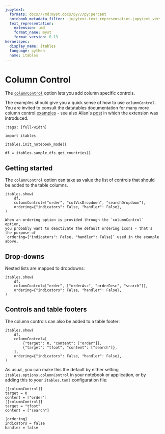 ```yaml
---
jupytext:
  formats: docs///md:myst,docs/py///py:percent
  notebook_metadata_filter: -jupytext.text_representation.jupytext_version
  text_representation:
    extension: .md
    format_name: myst
    format_version: 0.13
kernelspec:
  display_name: itables
  language: python
  name: itables
---
```


# Column Control

The [`columnControl`](https://datatables.net/extensions/columncontrol/config) option lets you add column specific controls.

The examples should give you a quick sense of how to use `columnControl`. You are invited to consult the datatables documentation for many more column control [examples](https://datatables.net/extensions/columncontrol/examples/) - see also Allan's [post](https://datatables.net/blog/2025/columncontrol) in which the extension was introduced.

```{code-cell} ipython3
:tags: [full-width]

import itables

itables.init_notebook_mode()

df = itables.sample_dfs.get_countries()
```

## Getting started

The `columnControl` option can take as value the list of controls that should be added to the table columns.

```{code-cell} ipython3
itables.show(
    df,
    columnControl=["order", "colVisDropdown", "searchDropdown"],
    ordering={"indicators": False, "handler": False},
)
```

```{tip}
When an ordering option is provided through the `columnControl` option,
you probably want to deactivate the default ordering icons - that's the purpose of
`ordering={"indicators": False, "handler": False}` used in the example above.
```

## Drop-downs

Nested lists are mapped to dropdowns:

```{code-cell} ipython3
itables.show(
    df,
    columnControl=["order", ["orderAsc", "orderDesc", "search"]],
    ordering={"indicators": False, "handler": False},
)
```

## Controls and table footers

The column controls can also be added to a table footer:

```{code-cell} ipython3
itables.show(
    df,
    columnControl=[
        {"target": 0, "content": ["order"]},
        {"target": "tfoot", "content": ["search"]},
    ],
    ordering={"indicators": False, "handler": False},
)
```

As usual, you can make this the default by either setting `itables.options.columnControl` in your notebook or application, or by adding this to your `itables.toml` configuration file:
```
[[columnControl]]
target = 0
content = ["order"]
[[columnControl]]
target = "tfoot"
content = ["search"]

[ordering]
indicators = false
handler = false
```
